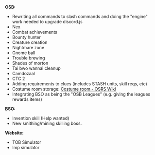 **OSB:**
- Rewriting all commands to slash commands and doing the "engine" work needed to upgrade discord.js
- Nex
- Combat achievements
- Bounty hunter
- Creature creation
- Nightmare zone
- Gnome ball
- Trouble brewing
- Shades of morton
- Tai bwo wannai cleanup
- Camdozaal
- CTC 2
- Adding requirements to clues (includes STASH units, skill reqs, etc)
- Costume room storage: [Costume room - OSRS Wiki](https://oldschool.runescape.wiki/w/Costume_room)
- Integrating BSO as being the "OSB Leagues" (e.g. giving the leagues rewards items)

**BSO:**
- Invention skill (Help wanted)
- New smithing/mining skilling boss.

**Website:**

- TOB Simulator
- Imp simulator
